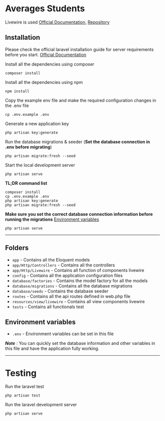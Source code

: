 # Averages Students

Livewire is used [Official Documentation](https://laravel-livewire.com/docs/2.x/quickstart), [Repository](https://github.com/livewire/livewire)

## Installation

Please check the official laravel installation guide for server requirements before you start. [Official Documentation](https://laravel.com/docs/9.x)

Install all the dependencies using composer

    composer install   
    
Install all the dependencies using npm

    npm install

Copy the example env file and make the required configuration changes in the .env file

    cp .env.example .env

Generate a new application key

    php artisan key:generate

Run the database migrations & seeder (**Set the database connection in .env before migrating**)

    php artisan migrate:fresh --seed

Start the local development server

    php artisan serve


**TL;DR command list**
    
    composer install    
    cp .env.example .env
    php artisan key:generate
    php artisan migrate:fresh --seed
    
**Make sure you set the correct database connection information before running the migrations** [Environment variables](#environment-variables)

    php artisan serve

----------

## Folders

- `app` - Contains all the Eloquent models
- `app/Http/Controllers` - Contains all the controllers
- `app/Http/Livewire` - Contains all function of components livewire
- `config` - Contains all the application configuration files
- `database/factories` - Contains the model factory for all the models
- `database/migrations` - Contains all the database migrations
- `database/seeds` - Contains the database seeder
- `routes` - Contains all the api routes defined in web.php file
- `resources/view/livewire` - Contains all view components livewire
- `tests` - Contains all functionals test

## Environment variables

- `.env` - Environment variables can be set in this file

***Note*** : You can quickly set the database information and other variables in this file and have the application fully working.

----------

# Testing

Run the laravel test

    php artisan test

Run the laravel development server

    php artisan serve
